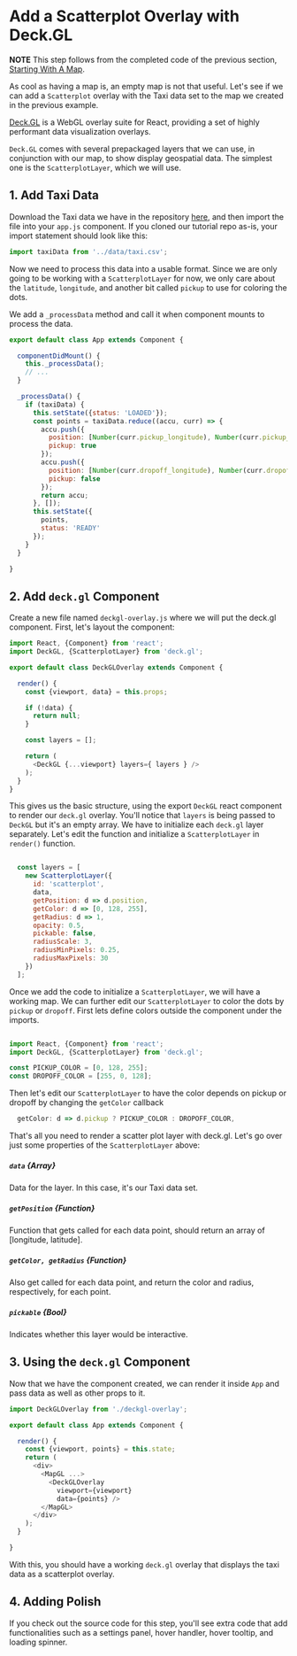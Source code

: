 <!-- INJECT:"ScatterplotOverlay" heading -->

# Add a Scatterplot Overlay with Deck.GL

**NOTE** This step follows from the completed code of the previous section,
[Starting With A Map](https://uber-common.github.io/vis-tutorial/#/react-map/starting-with-map).

As cool as having a map is, an empty map is not that useful. Let's see if we
can add a `Scatterplot` overlay with the Taxi data set to the map we created in the previous example.

[Deck.GL](http://uber.github.io/deck.gl) is a WebGL overlay suite for React,
providing a set of highly performant data visualization overlays.

`Deck.GL` comes with several prepackaged layers that we can use, in conjunction
with our map, to show display geospatial data. The simplest one is the `ScatterplotLayer`,
which we will use.

## 1. Add Taxi Data

Download the Taxi data we have in the repository
[here](https://github.com/uber-common/vis-tutorial/blob/master/demos/data/taxi.csv),
and then import the file into your `app.js` component. If you cloned our
tutorial repo as-is, your import statement should look like this:

```js
import taxiData from '../data/taxi.csv';
```

Now we need to process this data into a usable format. Since we are only going
to be working with a `ScatterplotLayer` for now, we only care about the
`latitude`, `longitude`, and another bit called `pickup` to use for coloring
the dots.

We add a `_processData` method and call it when component mounts to process
the data.

```js
export default class App extends Component {

  componentDidMount() {
    this._processData();
    // ...
  }

  _processData() {
    if (taxiData) {
      this.setState({status: 'LOADED'});
      const points = taxiData.reduce((accu, curr) => {
        accu.push({
          position: [Number(curr.pickup_longitude), Number(curr.pickup_latitude)],
          pickup: true
        });
        accu.push({
          position: [Number(curr.dropoff_longitude), Number(curr.dropoff_latitude)],
          pickup: false
        });
        return accu;
      }, []);
      this.setState({
        points,
        status: 'READY'
      });
    }
  }

}
```

## 2. Add `deck.gl` Component

Create a new file named `deckgl-overlay.js` where we will put the deck.gl
component. First, let's layout the component:

```js
import React, {Component} from 'react';
import DeckGL, {ScatterplotLayer} from 'deck.gl';

export default class DeckGLOverlay extends Component {

  render() {
    const {viewport, data} = this.props;

    if (!data) {
      return null;
    }

    const layers = [];

    return (
      <DeckGL {...viewport} layers={ layers } />
    );
  }
}
```

This gives us the basic structure, using the export `DeckGL` react component
to render our `deck.gl` overlay. You'll notice that `layers` is being passed to
`DeckGL` but it's an empty array. We have to initialize each `deck.gl` layer
separately. Let's edit the function and initialize a `ScatterplotLayer` in `render()` function.

```js

  const layers = [
    new ScatterplotLayer({
      id: 'scatterplot',
      data,
      getPosition: d => d.position,
      getColor: d => [0, 128, 255],
      getRadius: d => 1,
      opacity: 0.5,
      pickable: false,
      radiusScale: 3,
      radiusMinPixels: 0.25,
      radiusMaxPixels: 30
    })
  ];

````

Once we add the code to initialize a `ScatterplotLayer`, we will have
a working map. We can further edit our `ScatterplotLayer` to color
the dots by `pickup` or `dropoff`. First lets define colors outside the component 
under the imports.

```js

import React, {Component} from 'react';
import DeckGL, {ScatterplotLayer} from 'deck.gl';

const PICKUP_COLOR = [0, 128, 255];
const DROPOFF_COLOR = [255, 0, 128];

```

Then let's edit our `ScatterplotLayer` to have the color depends on pickup or dropoff by changing
the `getColor` callback

```js
  getColor: d => d.pickup ? PICKUP_COLOR : DROPOFF_COLOR,

```
That's all you need to render a scatter plot layer with deck.gl. Let's go over 
just some properties of the `ScatterplotLayer` above:

##### `data` {Array}
Data for the layer. In this case, it's our Taxi data set.

##### `getPosition` {Function}
Function that gets called for each data point, should return an array of [longitude, latitude].

##### `getColor, getRadius` {Function}
Also get called for each data point, and return the color and radius, respectively,
for each point.

##### `pickable` {Bool}
Indicates whether this layer would be interactive.

## 3. Using the `deck.gl` Component

Now that we have the component created, we can render it inside `App` and pass
data as well as other props to it.

```js
import DeckGLOverlay from './deckgl-overlay';

export default class App extends Component {

  render() {
    const {viewport, points} = this.state;
    return (
      <div>
        <MapGL ...>
          <DeckGLOverlay
            viewport={viewport}
            data={points} />
        </MapGL>
      </div>
    );
  }

}
```

With this, you should have a working `deck.gl` overlay that displays the taxi
data as a scatterplot overlay.

## 4. Adding Polish

If you check out the source code for this step, you'll see extra code that add
functionalities such as a settings panel, hover handler, hover tooltip, and
loading spinner.
